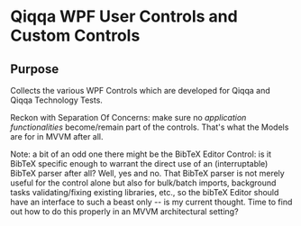 ﻿# Qiqqa WPF User Controls and Custom Controls

## Purpose

Collects the various WPF Controls which are developed for Qiqqa and Qiqqa Technology Tests.

Reckon with Separation Of Concerns: make sure no *application functionalities* become/remain part of the controls. That's what the Models are for in MVVM after all.

Note: a bit of an odd one there might be the BibTeX Editor Control: is it BibTeX specific enough to warrant the direct use of an (interruptable) BibTeX parser after all? Well, yes and no. That BibTeX parser is not merely useful for the control alone but also for bulk/batch imports, background tasks validating/fixing existing libraries, etc., so the bibTeX Editor should have an interface to such a beast only -- is my current thought. Time to find out how to do this properly in an MVVM architectural setting?


